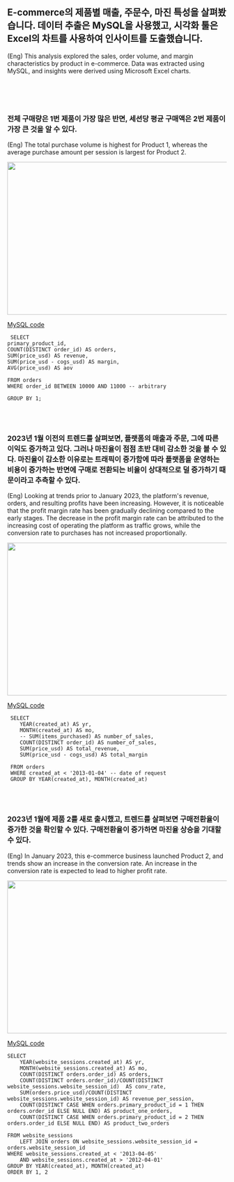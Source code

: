 ## E-commerce의 제품별 매출, 주문수, 마진 특성을 살펴봤습니다. 데이터 추출은 MySQL을 사용했고, 시각화 툴은 Excel의 차트를 사용하여 인사이트를 도출했습니다.
(Eng) This analysis explored the sales, order volume, and margin characteristics by product in e-commerce. Data was extracted using MySQL, and insights were derived using Microsoft Excel charts.

</br></br></br>

### 전체 구매량은 1번 제품이 가장 많은 반면, 세션당 평균 구매액은 2번 제품이 가장 큰 것을 알 수 있다.
(Eng) The total purchase volume is highest for Product 1, whereas the average purchase amount per session is largest for Product 2.

<p align="center">
<a href="url"><img src="https://github.com/user-attachments/assets/bd0ec04f-e54c-4705-a8c9-712e92ae4d00" height="350" width="700" ></a> 
</p>

[MySQL code](https://github.com/Jihyesh/mysql_for_ecommerce_da/blob/main/product_analysis/72%20analyzing%20product%20sales%20and%20product%20launches.sql)

```
 SELECT
primary_product_id, 
COUNT(DISTINCT order_id) AS orders,
SUM(price_usd) AS revenue,
SUM(price_usd - cogs_usd) AS margin,
AVG(price_usd) AS aov

FROM orders
WHERE order_id BETWEEN 10000 AND 11000 -- arbitrary

GROUP BY 1;
```
<br/><br/>


### 2023년 1월 이전의 트렌드를 살펴보면, 플랫폼의 매출과 주문, 그에 따른 이익도 증가하고 있다. 그러나 마진율이 점점 초반 대비 감소한 것을 볼 수 있다. 마진율이 감소한 이유로는 트래픽이 증가함에 따라 플랫폼을 운영하는 비용이 증가하는 반면에 구매로 전환되는 비율이 상대적으로 덜 증가하기 때문이라고 추측할 수 있다.
(Eng) Looking at trends prior to January 2023, the platform's revenue, orders, and resulting profits have been increasing. However, it is noticeable that the profit margin rate has been gradually declining compared to the early stages. The decrease in the profit margin rate can be attributed to the increasing cost of operating the platform as traffic grows, while the conversion rate to purchases has not increased proportionally.

<p align="center">
<a href="url"><img src="https://github.com/user-attachments/assets/f587c2ef-9230-45b1-b7ae-c776d9cefeb9" height="350" width="700" ></a> 
</p>
	
[MySQL code](https://github.com/Jihyesh/mysql_for_ecommerce_da/blob/main/product_analysis/73%20product-level%20sales%20analysis.sql)

```
 SELECT
	YEAR(created_at) AS yr,
    MONTH(created_at) AS mo,
    -- SUM(items_purchased) AS number_of_sales,
    COUNT(DISTINCT order_id) AS number_of_sales,
    SUM(price_usd) AS total_revenue,
	SUM(price_usd - cogs_usd) AS total_margin
    
 FROM orders
 WHERE created_at < '2013-01-04' -- date of request
 GROUP BY YEAR(created_at), MONTH(created_at)
```
<br/><br/>

### 2023년 1월에 제품 2를 새로 출시했고, 트렌드를 살펴보면 구매전환율이 증가한 것을 확인할 수 있다. 구매전환율이 증가하면 마진율 상승을 기대할 수 있다.
(Eng) In January 2023, this e-commerce business launched Product 2, and trends show an increase in the conversion rate. An increase in the conversion rate is expected to lead to higher profit rate.
<p align="center">
<a href="url"><img src="https://github.com/user-attachments/assets/5f7745ab-118f-4c2e-95a9-cda9cb84e6db" height="350" width="700" ></a> 
</p>

[MySQL code](https://github.com/Jihyesh/mysql_for_ecommerce_da/blob/main/product_analysis/75%20analyzing%20product%20launches.sql)

```
SELECT 
	YEAR(website_sessions.created_at) AS yr,
    MONTH(website_sessions.created_at) AS mo,
	COUNT(DISTINCT orders.order_id) AS orders,
    COUNT(DISTINCT orders.order_id)/COUNT(DISTINCT website_sessions.website_session_id)  AS conv_rate,
    SUM(orders.price_usd)/COUNT(DISTINCT website_sessions.website_session_id) AS revenue_per_session,
    COUNT(DISTINCT CASE WHEN orders.primary_product_id = 1 THEN orders.order_id ELSE NULL END) AS product_one_orders,
    COUNT(DISTINCT CASE WHEN orders.primary_product_id = 2 THEN orders.order_id ELSE NULL END) AS product_two_orders

FROM website_sessions
	LEFT JOIN orders ON website_sessions.website_session_id = orders.website_session_id
WHERE website_sessions.created_at < '2013-04-05' 
	AND website_sessions.created_at > '2012-04-01' 
GROUP BY YEAR(created_at), MONTH(created_at)
ORDER BY 1, 2
```
